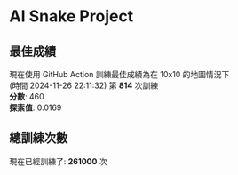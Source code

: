 
# AI Snake Project

## **最佳成績**
現在使用 GitHub Action 訓練最佳成績為在 10x10 的地圖情況下  
(時間 2024-11-26 22:11:32) 第 **814** 次訓練  
**分數**: 460  
**探索值**: 0.0169

## 總訓練次數
現在已經訓練了: **261000** 次
